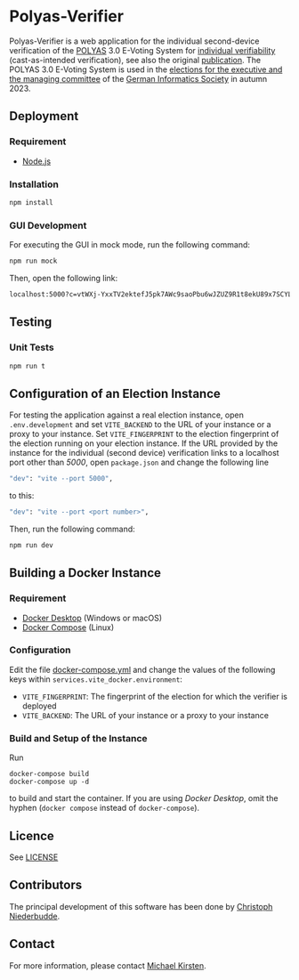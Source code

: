 # Polyas-Verifier

Polyas-Verifier is a web application for the individual second-device verification of the [POLYAS](https://www.polyas.com/) 3.0 E-Voting System for [individual verifiability](https://gi.de/wahlen/verifikation-der-gi-wahlen-tools-gesucht) (cast-as-intended verification), see also the original [publication](https://publikationen.bibliothek.kit.edu/1000117999).
The POLYAS 3.0 E-Voting System is used in the [elections for the executive and the managing committee](https://gi.de/wahlen/) of the [German Informatics Society](https://gi.de/) in autumn 2023.

## Deployment
### Requirement
* [Node.js](https://nodejs.org/en)

### Installation
```bash
npm install
```

### GUI Development
For executing the GUI in mock mode, run the following command:
```bash
npm run mock
```
Then, open the following link:
```bash
localhost:5000?c=vtWXj-YxxTV2ektefJ5pk7AWc9saoPbu6wJZUZ9R1t8ekU89x7SCYLcg8ODi3fHST4BTmAK97XN3XqWc&vid=voter8&nonce=4bf8cecf3fb4c4b4372005e13a53dce705123fab5b9e9288461e6d8fbf9644ea
```

## Testing
### Unit Tests
```bash
npm run t
```

## Configuration of an Election Instance
For testing the application against a real election instance, open ``.env.development`` and set ``VITE_BACKEND`` to the URL of your instance or a proxy to your instance.
Set ``VITE_FINGERPRINT`` to the election fingerprint of the election running on your election instance.
If the URL provided by the instance for the individual (second device) verification links to a localhost port other than *5000*, open ``package.json`` and change the following line
```bash
"dev": "vite --port 5000",
```
to this:
```bash
"dev": "vite --port <port number>",
```
Then, run the following command:
```bash
npm run dev
```

## Building a Docker Instance
### Requirement
* [Docker Desktop](https://www.docker.com/products/docker-desktop/) (Windows or macOS)
* [Docker Compose](https://github.com/docker/compose) (Linux)

### Configuration
Edit the file [docker-compose.yml](docker-compose.yml) and change the values of the following keys within ``services.vite_docker.environment``:
* ``VITE_FINGERPRINT``: The fingerprint of the election for which the verifier is deployed
* ``VITE_BACKEND``: The URL of your instance or a proxy to your instance

### Build and Setup of the Instance
Run
```
docker-compose build
docker-compose up -d
```
to build and start the container.
If you are using *Docker Desktop*, omit the hyphen (``docker compose`` instead of ``docker-compose``).

## Licence
See [LICENSE](LICENSE)

## Contributors
The principal development of this software has been done by [Christoph Niederbudde](mailto:udqps@student.kit.edu).

## Contact
For more information, please contact [Michael Kirsten](https://formal.kastel.kit.edu/~kirsten/?lang=en).
